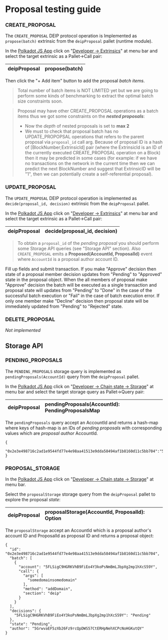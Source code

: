 # Proposal testing guide

### CREATE\_PROPOSAL

The `CREATE_PROPOSAL` DEIP protocol operation is Implemented as `propose(batch)` extrinsic from the `deipProposal` pallet \(runtime module\).

In the [Polkadot JS App](https://polkadot.js.org/apps) click on "[Developer -&gt; Extrinsics](https://polkadot.js.org/apps/#/extrinsics)" at menu bar and select the target extrinsic as a Pallet-&gt;Call pair:

| deipProposal | propose\(batch\) |
| :--- | :--- |


Then click the "+ Add item" button to add the proposal _batch_ _items_.

> Total number of batch items is NOT LIMITED yet but we are going to perform some kinds of benchmarking to extract the optimal batch size constraints soon.

> Proposal may have other CREATE\_PROPOSAL operations as a batch items thus we got some constraints on the _**nested proposals**_:
>
> * Now the _depth_ of nested proposals is set to **max 2**
> * We must to check that proposal batch has no UPDATE\_PROPOPSAL operations that refers to the parent proposal via `proposal_id` call arg. Because of proposal ID is a hash of \[BlockNumber;ExtrinsicId\] pair \(where the ExtrinsicId is an ID of the currently executed CREATE\_PROPOSAL operation on a Block\) then it may be predicted in some cases \(for example: if we have no transactions on the network in the current time then we can predict the next BlockNumber and suggest that ExtrinsicID will be "1", then we can potentially create a self-referential proposal\).

### UPDATE\_PROPOSAL

The `UPDATE_PROPOSAL` DEIP protocol operation is implemented as `decide(proposal_id, decision)` extrinsic from the `deipProposal` pallet.

In the [Polkadot JS App](https://polkadot.js.org/apps) click on "[Developer -&gt; Extrinsics](https://polkadot.js.org/apps/#/extrinsics)" at menu bar and select the target extrinsic as a Pallet-&gt;Call pair:

| deipProposal | decide\(proposal\_id, decision\) |
| :--- | :--- |


> To obtain a `proposal_id` of the _pending_ _proposal_ you should perform some Storage API queries \(see "Storage API" section\). Also `CREATE_PROPOSAL` emits a **Proposed\(AccountId, ProposalId\)** event where `AccountId` is a proposal author account ID.

Fill up fields and submit transaction. If you make "Approve" decision then state of a proposal member decision updates from "Pending" to "Approved" state in the proposal object. When the all members of proposal make "Approve" decision the batch will be executed as a single transaction and proposal state will updates from "Pending" to "Done" in the case of the successful batch execution or "Fail" in the case of batch execution error. If only one member make "Decline" decision then proposal state will be immediately updated from "Pending" to "Rejected" state.

### DELETE\_PROPOSAL

_Not implemented_

## Storage API

### PENDING\_PROPOSALS

The `PENDING_PROPOSALS` storage query is implemented as `pendingProposals(AccountId)` query from the `deipProposal` pallet.

In the [Polkadot JS App](https://polkadot.js.org/apps) click on "[Developer -&gt; Chain state -&gt; Storage](https://polkadot.js.org/apps/#/chainstate)" at menu bar and select the target storage query as Pallet-&gt;Query pair:

| deipProposal | pendingProposals\(AccountId\): PendingProposalsMap |
| :--- | :--- |


The `pendingProposals` query accept an AccountId and returns a hash-map where keys of hash-map is an IDs of _pending proposals_ with corresponding values which are _proposal_ _author_ AccountId.

```text
{
  "0x2e3e498716c2ad1e9544fd77e4e98aa41513e9dda58494af1b8160d11c5bb704":"5GrwvaEF5zXb26Fz9rcQpDWS57CtERHpNehXCPcNoHGKutQY"
}
```

### PROPOSAL\_STORAGE

In the [Polkadot JS App](https://polkadot.js.org/apps) click on "[Developer -&gt; Chain state -&gt; Storage](https://polkadot.js.org/apps/#/chainstate)" at menu bar.

Select the `proposalStorage` storage query from the `deipProposal` pallet to explore the proposal _state_:

| deipProposal | proposalStorage\(AccountId, ProposalId\): Option |
| :--- | :--- |


The `proposalStorage` accept an AccountId which is a proposal author's account ID and ProposalId as proposal ID and returns a proposal object:

```text
{
  "id": "0x2e3e498716c2ad1e9544fd77e4e98aa41513e9dda58494af1b8160d11c5bb704",
  "batch": [
    {
      "account": "5FLSigC9HGRKVhB9FiEo4Y3koPsNmBmLJbpXg2mp1hXcS59Y",
      "call": {
        "args": [
          "somedomainsomedomain"
        ],
        "method": "addDomain",
        "section": "deip"
      }
    }
  ],
  "decisions": {
    "5FLSigC9HGRKVhB9FiEo4Y3koPsNmBmLJbpXg2mp1hXcS59Y": "Pending"
  },
  "state": "Pending",
  "author": "5GrwvaEF5zXb26Fz9rcQpDWS57CtERHpNehXCPcNoHGKutQY"
}
```

